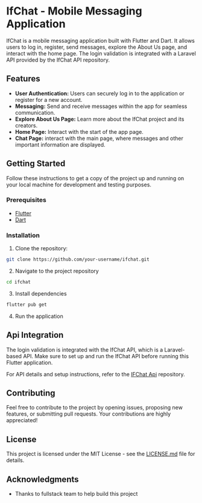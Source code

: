 # IfChat - Mobile Messaging Application

IfChat is a mobile messaging application built with Flutter and Dart. It allows users to log in, register, send messages, explore the About Us page, and interact with the home page. The login validation is integrated with a Laravel API provided by the IfChat API repository.

## Features

- **User Authentication:** Users can securely log in to the application or register for a new account.
- **Messaging:** Send and receive messages within the app for seamless communication.
- **Explore About Us Page:** Learn more about the IfChat project and its creators.
- **Home Page:** Interact with the start of the app page.
- **Chat Page:** interact with the main page, where messages and other important information are displayed.

## Getting Started

Follow these instructions to get a copy of the project up and running on your local machine for development and testing purposes.

### Prerequisites

- [Flutter](https://flutter.dev/)
- [Dart](https://dart.dev/)

### Installation

1. Clone the repository:

```bash
git clone https://github.com/your-username/ifchat.git
```
2. Navigate to the project repository
```bash
cd ifchat
```
3. Install dependencies
```bash
flutter pub get
```
4. Run the application

## Api Integration

The login validation is integrated with the IfChat API, which is a Laravel-based API. Make sure to set up and run the IfChat API before running this Flutter application.

For API details and setup instructions, refer to the [IFChat Api](https://github.com/ibrahimfe/ifchat_api) repository. 

## Contributing

Feel free to contribute to the project by opening issues, proposing new features, or submitting pull requests. Your contributions are highly appreciated!

## License

This project is licensed under the MIT License - see the [LICENSE.md](LICENSE) file for details.

## Acknowledgments

- Thanks to fullstack team to help build this project
